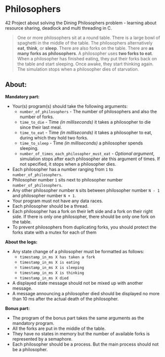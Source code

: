 # Philosophers

42 Project about solving the Dining Philosophers problem - learning about resource sharing, deadlock and multi threading in C.

>One or more philosophers sit at a round table. There is a large bowl of spaghetti in the middle of the table. The philosophers alternatively **eat**, **think**, or **sleep**. There are also forks on the table. There are **as many forks as philosophers**. A philosopher uses **two forks to eat**. When a philosopher has finished eating, they put their forks back on the table and start sleeping. Once awake, they start thinking again. The simulation stops when a philosopher dies of starvation.

## **About:**
**Mandatory part:**
- Your(s) program(s) should take the following arguments:
	- `number_of_philosophers` - The number of philosophers and also the number of forks.
	- `time_to_die` - Time *(in milliseconds)* it takes a philosopher to die since their last meal.
	- `time_to_eat` - Time *(in milliseconds)* it takes a philosopher to eat, during which they hold two forks.
	- `time_to_sleep` - Time *(in milliseconds)* a philosopher spends sleeping.
	- `number_of_times_each_philosopher_must_eat` - *Optional argument*, simulation stops after each philosopher ate this argument of times. If not specified, it stops when a philosopher dies.
- Each philosopher has a number ranging from `1` to `number_of_philosophers`.
- Philosopher number `1` sits next to philosopher number `number_of_philosophers`.
- Any other philosopher number `N` sits between philosopher number `N - 1` and philosopher number `N + 1`.
- Your program must not have any data races.
- Each philosopher should be a thread.
- Each philosopher has a fork on their left side and a fork on their right side. If there is only one philosopher, there should be only one fork on the table.
- To prevent philosophers from duplicating forks, you should protect the forks state with a mutex for each of them

**About the logs:**
- Any state change of a philosopher must be formatted as follows:
	- `timestamp_in_ms X has taken a fork`
	- `timestamp_in_ms X is eating`
	- `timestamp_in_ms X is sleeping`
	- `timestamp_in_ms X is thinking`
	- `timestamp_in_ms X died` 
- A displayed state message should not be mixed up with another message.
- A message announcing a philosopher died should be displayed no more than 10 ms after the actual death of the philosopher.

**Bonus part:**
- The program of the bonus part takes the same arguments as the mandatory program.
- All the forks are put in the middle of the table.
- They have no states in memory but the number of available forks is represented by a semaphore.
- Each philosopher should be a process. But the main process should not be a philosopher.
